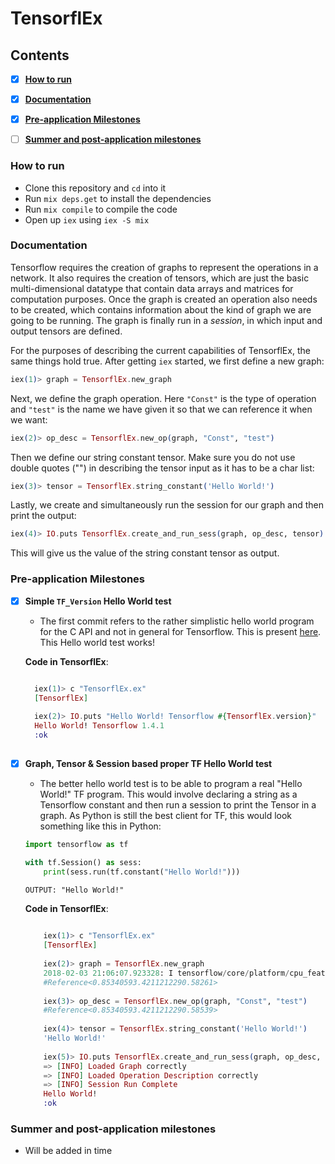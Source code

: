 # TensorflEx

## Contents
- [x] [__How to run__](https://github.com/anshuman23/tensorflex/#how-to-run)
- [x] [__Documentation__](https://github.com/anshuman23/tensorflex/#documentation) 
- [x] [__Pre-application Milestones__](https://github.com/anshuman23/tensorflex/#pre-application-milestones)
- [ ] [__Summer and post-application milestones__](https://github.com/anshuman23/tensorflex/#summer-and-post-application-milestones)


### How to run
- Clone this repository and `cd` into it
- Run `mix deps.get` to install the dependencies
- Run `mix compile` to compile the code
- Open up `iex` using `iex -S mix`


### Documentation
Tensorflow requires the creation of graphs to represent the operations in a network. It also requires the creation of tensors, which are just the basic multi-dimensional datatype that contain data arrays and matrices for computation purposes. Once the graph is created an operation also needs to be created, which contains information about the kind of graph we are going to be running. The graph is finally run in a _session_, in which input and output tensors are defined.

For the purposes of describing the current capabilities of TensorflEx, the same things hold true. After getting `iex` started, we first define a new graph:
```elixir
iex(1)> graph = TensorflEx.new_graph
```
Next, we define the graph operation. Here `"Const"` is the type of operation and `"test"` is the name we have given it so that we can reference it when we want:
```elixir
iex(2)> op_desc = TensorflEx.new_op(graph, "Const", "test")
```
Then we define our string constant tensor. Make sure you do not use double quotes ("") in describing the tensor input as it has to be a char list:
```elixir
iex(3)> tensor = TensorflEx.string_constant('Hello World!')
```
Lastly, we create and simultaneously run the session for our graph and then print the output:
```elixir
iex(4)> IO.puts TensorflEx.create_and_run_sess(graph, op_desc, tensor)
```
This will give us the value of the string constant tensor as output. 

### Pre-application Milestones
- [x] __Simple `TF_Version` Hello World test__
    - The first commit refers to the rather simplistic hello world program for the C API and not in general for Tensorflow. This is present [here](https://www.tensorflow.org/install/install_c#validate_your_installation). This Hello world test works!

    __Code in TensorflEx__:
    
    ```elixir
    
      iex(1)> c "TensorflEx.ex"
      [TensorflEx]
        
      iex(2)> IO.puts "Hello World! Tensorflow #{TensorflEx.version}"
      Hello World! Tensorflow 1.4.1
      :ok
      
    ```
       
- [x] __Graph, Tensor & Session based proper TF Hello World test__
    - The better hello world test is to be able to program a real "Hello World!" TF program. This would involve declaring a string as a Tensorflow constant and then run a session to print the Tensor in a graph. As Python is still the best client for TF, this would look something like this in Python:

    ```python
    import tensorflow as tf

    with tf.Session() as sess:
        print(sess.run(tf.constant("Hello World!")))
    ```
    
    ```
    OUTPUT: "Hello World!"
    ```
    
    __Code in TensorflEx__:
        
    ```elixir
        
        iex(1)> c "TensorflEx.ex"
        [TensorflEx]
        
        iex(2)> graph = TensorflEx.new_graph
        2018-02-03 21:06:07.923328: I tensorflow/core/platform/cpu_feature_guard.cc:137] Your CPU supports instructions that this TensorFlow binary was not compiled to use: SSE4.1 SSE4.2 AVX AVX2 FMA
        #Reference<0.85340593.4211212290.58261>
        
        iex(3)> op_desc = TensorflEx.new_op(graph, "Const", "test")
        #Reference<0.85340593.4211212290.58539>
        
        iex(4)> tensor = TensorflEx.string_constant('Hello World!')
        'Hello World!'
        
        iex(5)> IO.puts TensorflEx.create_and_run_sess(graph, op_desc, tensor)
        => [INFO] Loaded Graph correctly
        => [INFO] Loaded Operation Description correctly
        => [INFO] Session Run Complete
        Hello World!
        :ok
   ```     
        
### Summer and post-application milestones
- Will be added in time
